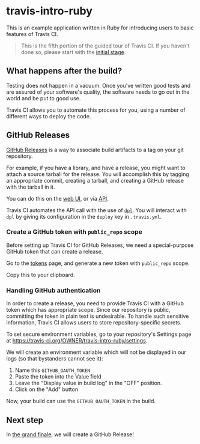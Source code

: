 # travis-intro-ruby

This is an example application written in Ruby for
introducing users to basic features of Travis CI.

> This is the fifth portion of the guided tour of Travis CI.
> If you haven't done so, please start with the
> [initial stage](../../tree/01.intro).

## What happens after the build?

Testing does not happen in a vacuum.
Once you've written good tests and are assured of your software's
quality, the software needs to go out in the world and be put to good
use.

Travis CI allows you to automate this process for you, using a number
of different ways to deploy the code.

## GitHub Releases

[GitHub Releases](https://help.github.com/articles/about-releases/) is a way
to associate build artifacts to a tag on your git repository.

For example, if you have a library, and have a release, you might want to attach
a source tarball for the release.
You will accomplish this by tagging an appropriate commit, creating a tarball,
and creating a GitHub release with the tarball in it.

You can do this on the [web UI](https://help.github.com/articles/creating-releases/),
or via [API](https://developer.github.com/v3/repos/releases/#create-a-release).

Travis CI automates the API call with the use of [`dpl`](https://github.com/travis-ci/dpl).
You will interact with `dpl` by giving its configuration in the `deploy` key in
`.travis.yml`.

### Create a GitHub token with `public_repo` scope

Before setting up Travis CI for GitHub Releases, we need a special-purpose GitHub
token that can create a release.

Go to the [tokens](https://github.com/settings/tokens) page, and generate a new
token with `public_repo` scope.

Copy this to your clipboard.

### Handling GitHub authentication

In order to create a release, you need to provide Travis CI with a GitHub
token which has appropriate scope.
Since our repository is public, committing the token in plain text is undesirable.
To handle such sensitive information, Travis CI allows users to store repository-specific
secrets.

To set secure environment variables, go to your repository's Settings page at
https://travis-ci.org/OWNER/travis-intro-ruby/settings.

We will create an environment variable which will not be displayed in our logs
(so that bystanders cannot see it):

1. Name this `GITHUB_OAUTH_TOKEN`
1. Paste the token into the Value field
1. Leave the "Display value in build log" in the "OFF" position.
1. Click on the "Add" button

Now, your build can use the `GITHUB_OAUTH_TOKEN` in the build.

## Next step

In [the grand finale](../../tree/06.deployment-pt2), we will create a GitHub Release!
